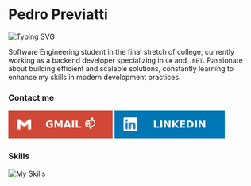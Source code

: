 # Pedro Previatti 
[![Typing SVG](https://readme-typing-svg.demolab.com?font=Fira+Code&pause=1000&random=false&width=435&height=30&lines=Backend+Developer)](https://git.io/typing-svg)

Software Engineering student in the final stretch of college, currently working as a backend developer specializing in `C#` and `.NET`. Passionate about building efficient and scalable solutions, constantly learning to enhance my skills in modern development practices.

### Contact me
[![E-mail](https://raw.githubusercontent.com/PROxZIMA/PROxZIMA/master/src/social/gmail.svg)](mailto:pvlpreviatti@gmail.com) [![Linkedin](https://raw.githubusercontent.com/PROxZIMA/PROxZIMA/master/src/social/linkedin.svg)](https://www.linkedin.com/in/pedropreviatti/)

### Skills
[![My Skills](https://skillicons.dev/icons?i=linux,git,github,cs,dotnet,go,py,flask,fastapi,java,spring,docker,mysql,postgres,postman)](https://skillicons.dev)
